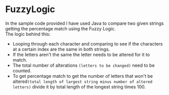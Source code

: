 # FuzzyLogic
In the sample code provided I have used Java to compare two given strings getting the percentage match using the Fuzzy Logic.<br>
The logic behind this: 
- Looping through each character and comparing to see if the characters at a certain index are the same in both strings.
- If the letters aren't the same the  letter needs to be altered for it to match.
- The total number of alterations ` (letters to be changed) ` need to be counted.
- To get percentage match to get the number of letters that won't be altered` (total length of largest string minus number of altered letters) ` divide it by total length of the longest string times 100.
